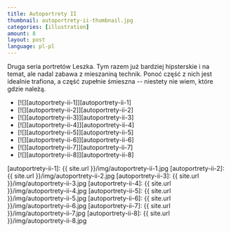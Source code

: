 ```yaml
---
title: Autoportrety II
thumbnail: autoportrety-ii-thumbnail.jpg
categories: [illustration]
amount: 8
layout: post
language: pl-pl
---
```


Druga seria portretów Leszka. Tym razem już bardziej hipsterskie i na temat, ale nadal zabawa z mieszaniną technik. Ponoć część z nich jest idealnie trafiona, a część zupełnie śmieszna -- niestety nie wiem, które gdzie należą.

* [![][autoportrety-ii-1]][autoportrety-ii-1]
* [![][autoportrety-ii-2]][autoportrety-ii-2]
* [![][autoportrety-ii-3]][autoportrety-ii-3]
* [![][autoportrety-ii-4]][autoportrety-ii-4]
* [![][autoportrety-ii-5]][autoportrety-ii-5]
* [![][autoportrety-ii-6]][autoportrety-ii-6]
* [![][autoportrety-ii-7]][autoportrety-ii-7]
* [![][autoportrety-ii-8]][autoportrety-ii-8]

[autoportrety-ii-1]: {{ site.url }}/img/autoportrety-ii-1.jpg
[autoportrety-ii-2]: {{ site.url }}/img/autoportrety-ii-2.jpg
[autoportrety-ii-3]: {{ site.url }}/img/autoportrety-ii-3.jpg
[autoportrety-ii-4]: {{ site.url }}/img/autoportrety-ii-4.jpg
[autoportrety-ii-5]: {{ site.url }}/img/autoportrety-ii-5.jpg
[autoportrety-ii-6]: {{ site.url }}/img/autoportrety-ii-6.jpg
[autoportrety-ii-7]: {{ site.url }}/img/autoportrety-ii-7.jpg
[autoportrety-ii-8]: {{ site.url }}/img/autoportrety-ii-8.jpg